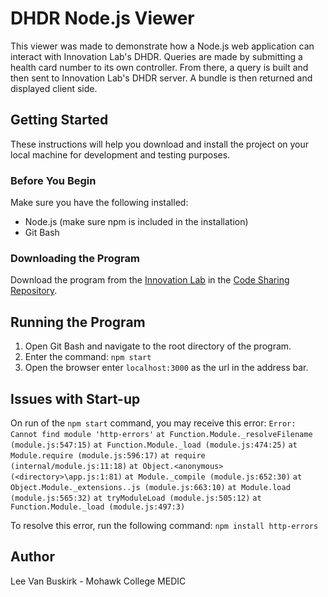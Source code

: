 # DHDR Node.js Viewer
This viewer was made to demonstrate how a Node.js web application can interact with Innovation Lab's DHDR. Queries are made by submitting a health card number to its own controller. From there, a query is built and then sent to Innovation Lab's DHDR server. A bundle is then returned and displayed client side.

## Getting Started
These instructions will help you download and install the project on your local machine for development and testing purposes.

### Before You Begin
Make sure you have the following installed:

- Node.js (make sure npm is included in the installation)
- Git Bash

### Downloading the Program
Download the program from the [Innovation Lab](https://innovation-lab.ca/) in the [Code Sharing Repository](https://innovation-lab.ca/repository).

## Running the Program
1. Open Git Bash and navigate to the root directory of the program. 
2. Enter the command:
```npm start```
3. Open the browser enter ```localhost:3000``` as the url in the address bar.


## Issues with Start-up
On run of the ```npm start``` command, you may receive this error:
```Error: Cannot find module 'http-errors'```
    ```at Function.Module._resolveFilename (module.js:547:15)```
    ```at Function.Module._load (module.js:474:25)```
    ```at Module.require (module.js:596:17)```
    ```at require (internal/module.js:11:18)```
    ```at Object.<anonymous> (<directory>\app.js:1:81)```
    ```at Module._compile (module.js:652:30)```
    ```at Object.Module._extensions..js (module.js:663:10)```
    ```at Module.load (module.js:565:32)```
    ```at tryModuleLoad (module.js:505:12)```
    ```at Function.Module._load (module.js:497:3)```

To resolve this error, run the following command:
```npm install http-errors```

## Author
Lee Van Buskirk - Mohawk College MEDIC
